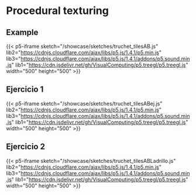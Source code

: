 # Procedural texturing

## Example

{{< p5-iframe sketch="/showcase/sketches/truchet_tilesAB.js" lib2="https://cdnjs.cloudflare.com/ajax/libs/p5.js/1.4.1/p5.min.js" lib3="https://cdnjs.cloudflare.com/ajax/libs/p5.js/1.4.1/addons/p5.sound.min.js" lib1="https://cdn.jsdelivr.net/gh/VisualComputing/p5.treegl/p5.treegl.js" width="500" height="500" >}}

## Ejercicio 1

{{< p5-iframe sketch="/showcase/sketches/truchet_tilesABej.js" lib2="https://cdnjs.cloudflare.com/ajax/libs/p5.js/1.4.1/p5.min.js" lib3="https://cdnjs.cloudflare.com/ajax/libs/p5.js/1.4.1/addons/p5.sound.min.js" lib1="https://cdn.jsdelivr.net/gh/VisualComputing/p5.treegl/p5.treegl.js" width="500" height="500" >}}

## Ejercicio 2

{{< p5-iframe sketch="/showcase/sketches/truchet_tilesABLadrillo.js" lib2="https://cdnjs.cloudflare.com/ajax/libs/p5.js/1.4.1/p5.min.js" lib3="https://cdnjs.cloudflare.com/ajax/libs/p5.js/1.4.1/addons/p5.sound.min.js" lib1="https://cdn.jsdelivr.net/gh/VisualComputing/p5.treegl/p5.treegl.js" width="500" height="500" >}}

